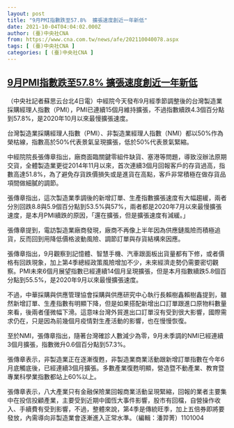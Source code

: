 ```yaml
---
layout: post
title: "9月PMI指數跌至57.8%  擴張速度創近一年新低"
date: 2021-10-04T04:04:02.000Z
author: (臺)中央社CNA
from: https://www.cna.com.tw/news/afe/202110040078.aspx
tags: [ (臺)中央社CNA ]
categories: [ (臺)中央社CNA ]
---
```

<!--1633320242000-->
[9月PMI指數跌至57.8%  擴張速度創近一年新低](https://www.cna.com.tw/news/afe/202110040078.aspx)
------

<div>
<div></div><div><p>（中央社記者蘇思云台北4日電）中經院今天發布9月經季節調整後的台灣製造業採購經理人指數（PMI），PMI已連續15個月維持擴張，不過指數續跌4.3個百分點到57.8%，是2020年10月以來最慢擴張速度。</p><p>台灣製造業採購經理人指數（PMI）、非製造業經理人指數（NMI）都以50%作為榮枯線，指數高於50%代表景氣呈現擴張，低於50%代表景氣緊縮。</p><p>中經院院長張傳章指出，廠商面臨關鍵零組件缺貨、塞港等問題，導致沒辦法原期交貨，全體製造業更從2014年11月以來，首次連續3個月回報客戶的存貨過高，指數高達51.8%，為了避免存貨跌價損失或是進貨在高點，客戶非常積極在做存貨品項間做細膩的調節。</p><p>張傳章指出，這次製造業季調後的新增訂單、生產指數擴張速度有大幅趨緩，兩者分別回跌8.8與5.9個百分點到53.5%與57%，兩者都是2020年7月以來最慢擴張速度，是本月PMI續跌的原因，「還在擴張，但是擴張速度有減緩。」</p><p>張傳章提到，電訪製造業廠商發現，廠商不再像上半年因為供應鏈風險而積極追貨，反而回到用降低價格波動風險、調節訂單與存貨結構來因應。</p><p>張傳章指出，9月觀察到記憶體、智慧手機、汽車跟面板出貨量都有下修，或者價格有回跌現象，加上第4季總經政策風險增加不少，未來經濟走勢仍需要密切觀察。PMI未來6個月展望指數已經連續14個月呈現擴張，但是本月指數續跌5.8個百分點到55.5%，是2020年9月以來最慢擴張速度。</p><p>不過，中華採購與供應管理協會採購與供應研究中心執行長賴樹鑫賴樹鑫提到，雖然新增訂單、生產指數有明顯下降，但是如果搭配新增出口訂單跟進口原物料數量來看，後兩者僅微幅下滑。這意味台灣外貿進出口訂單沒有受到很大影響，國際需求仍在，只是因為前幾個月疫情對生產活動的影響，也在慢慢恢復。</p><p>至於NMI，張傳章指出，隨著台灣確診人數減少為零，9月未季調的NMI已經連續3個月擴張，指數微升0.6個百分點到57.3%。</p><p>張傳章表示，非製造業正在逐漸復甦，非製造業商業活動跟新增訂單指數在今年6月底觸底後，已經連續3個月擴張。多數產業復甦明顯，營造暨不動產業、教育暨專業科學業指數都站上60%以上。</p><p>張傳章表示，八大產業只有金融保險業回報商業活動呈現緊縮，回報的業者主要集中在投信投顧產業，主要受到近期中國恆大事件影響，股市有回檔，自營操作收入、手續費有受到影響，不過，整體來說，第4季是傳統旺季，加上五倍券即將要發放，內需導向非製造業會逐漸進入正常水準。（編輯：潘羿菁）1101004</p></div>
</div>
